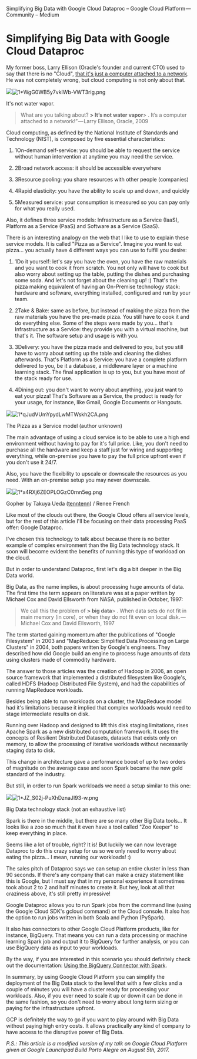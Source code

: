 Simplifying Big Data with Google Cloud Dataproc – Google Cloud Platform — Community – Medium

# Simplifying Big Data with Google Cloud Dataproc

My former boss, Larry Ellison (Oracle's founder and current CTO) used to say that there is no "Cloud", [that it's just a computer attached to a network](https://www.youtube.com/watch?v=UOEFXaWHppE). He was not completely wrong, but cloud computing is not only about that.

![](../_resources/6a0d92c26ba1073c320ba234b33667c7.png)![1*WgG0WB5y7vkIWb-VWT3rig.png](../_resources/42a735c860e8c1785980cffacb8ad485.png)

It's not water vapor.

> What are you talking about? **> It’s not water vapor**> . It’s a computer attached to a network!” — Larry Ellison, Oracle, 2009

Cloud computing, as defined by the National Institute of Standards and Technology (NIST), is composed by five essential characteristics:

1. 1On-demand self-service: you should be able to request the service without human intervention at anytime you may need the service.

2. 2Broad network access: it should be accessible everywhere
3. 3Resource pooling: you share resources with other people (companies)
4. 4Rapid elasticity: you have the ability to scale up and down, and quickly

5. 5Measured service: your consumption is measured so you can pay only for what you really used.

Also, it defines three service models: Infrastructure as a Service (IaaS), Platform as a Service (PaaS) and Software as a Service (SaaS).

There is an interesting analogy on the web that I like to use to explain these service models. It is called "Pizza as a Service". Imagine you want to eat pizza… you actually have 4 different ways you can use to fulfill you desire:

1. 1Do it yourself: let's say you have the oven, you have the raw materials and you want to cook it from scratch. You not only will have to cook but also worry about setting up the table, putting the dishes and purchasing some soda. And let's not forget about the cleaning up! :) That's the pizza making equivalent of having an On-Premise technology stack: hardware and software, everything installed, configured and run by your team.

2. 2Take & Bake: same as before, but instead of making the pizza from the raw materials you have the pre-made pizza. You still have to cook it and do everything else. Some of the steps were made by you… that's Infrastructure as a Service: they provide you with a virtual machine, but that's it. The software setup and usage is with you.

3. 3Delivery: you have the pizza made and delivered to you, but you still have to worry about setting up the table and cleaning the dishes afterwards. That's Platform as a Service: you have a complete platform delivered to you, be it a database, a middleware layer or a machine learning stack. The final application is up to you, but you have most of the stack ready for use.

4. 4Dining out: you don't want to worry about anything, you just want to eat your pizza! That's Software as a Service, the product is ready for your usage, for instance, like Gmail, Google Documents or Hangouts.

![](../_resources/c242a317903a46d9a0bcb5e76fc05a19.png)![1*qJudVUmYpydLwMTWskh2CA.png](../_resources/55e5218f82311328e812bd852033ba50.png)

The Pizza as a Service model (author unknown)

The main advantage of using a cloud service is to be able to use a high end environment without having to pay for it's full price. Like, you don't need to purchase all the hardware and keep a staff just for wiring and supporting everything, while on-premise you have to pay the full price upfront even if you don't use it 24/7.

Also, you have the flexibility to upscale or downscale the resources as you need. With an on-premise setup you may never downscale.

![](../_resources/b6ea50a9c0d9c58fad3542152a0cc95e.png)![1*x4RXj6ZEOPLOGzC0rnn5eg.png](../_resources/cb73015d6f0abfa7fb53fbe3b896c8ea.png)

Gopher by Takuya Ueda ([tenntenn](http://twitter.com/tenntenn)) / Renee French

Like most of the clouds out there, the Google Cloud offers all service levels, but for the rest of this article I'll be focusing on their data processing PaaS offer: Google Dataproc.

I've chosen this technology to talk about because there is no better example of complex environment than the Big Data technology stack. It soon will become evident the benefits of running this type of workload on the cloud.

But in order to understand Dataproc, first let's dig a bit deeper in the Big Data world.

Big Data, as the name implies, is about processing huge amounts of data. The first time the term appears on literature was at a paper written by Michael Cox and David Ellsworth from NASA, published in October, 1997:

> We call this the problem of **> big data**> . When data sets do not fit in main memory (in core), or when they do not fit even on local disk. — Michael Cox and David Ellsworth, 1997

The term started gaining momentum after the publications of "Google Filesystem" in 2003 and "MapReduce: Simplified Data Processing on Large Clusters" in 2004, both papers written by Google's engineers. They described how did Google build an engine to process huge amounts of data using clusters made of commodity hardware.

The answer to those articles was the creation of Hadoop in 2006, an open source framework that implemented a distributed filesystem like Google's, called HDFS (Hadoop Distributed File System), and had the capabilities of running MapReduce workloads.

Besides being able to run workloads on a cluster, the MapReduce model had it's limitations because it implied that complex workloads would need to stage intermediate results on disk.

Running over Hadoop and designed to lift this disk staging limitations, rises Apache Spark as a new distributed computation framework. It uses the concepts of Resilient Distributed Datasets, datasets that exists only on memory, to allow the processing of iterative workloads without necessarily staging data to disk.

This change in architecture gave a performance boost of up to two orders of magnitude on the average case and soon Spark became the new gold standard of the industry.

But still, in order to run Spark workloads we need a setup similar to this one:

![](../_resources/eb46a55f5125f3ce2f6f39dba4464a22.png)![1*JZ_S02j-PuXhDznaJI93-w.png](../_resources/a57769be85a3e2856f1ddb12d0c1feef.png)

Big Data technology stack (not an exhaustive list)

Spark is there in the middle, but there are so many other Big Data tools... It looks like a zoo so much that it even have a tool called "Zoo Keeper" to keep everything in place.

Seems like a lot of trouble, right? It is! But luckily we can now leverage Dataproc to do this crazy setup for us so we only need to worry about eating the pizza… I mean, running our workloads! :)

The sales pitch of Dataproc says we can setup an entire cluster in less than 90 seconds. If there's any company that can make a crazy statement like this is Google, but I must say that in my personal experience it sometimes took about 2 to 2 and half minutes to create it. But hey, look at all that craziness above, it's still pretty impressive!

Google Dataproc allows you to run Spark jobs from the command line (using the Google Cloud SDK's gcloud command) or the Cloud console. It also has the option to run jobs written in both Scala and Python (PySpark).

It also has connectors to other Google Cloud Platform products, like for instance, BigQuery. That means you can run a data processing or machine learning Spark job and output it to BigQuery for further analysis, or you can use BigQuery data as input to your workloads.

By the way, if you are interested in this scenario you should definitely check out the documentation: [Using the BigQuery Connector with Spark](https://cloud.google.com/dataproc/docs/tutorials/bigquery-connector-spark-example).

In summary, by using Google Cloud Platform you can simplify the deployment of the Big Data stack to the level that with a few clicks and a couple of minutes you will have a cluster ready for processing your workloads. Also, if you ever need to scale it up or down it can be done in the same fashion, so you don't need to worry about long term sizing or paying for the infrastructure upfront.

GCP is definitely the way to go if you want to play around with Big Data without paying high entry costs. It allows practically any kind of company to have access to the disruptive power of Big Data.

*P.S.: This article is a modified version of my talk on Google Cloud Platform given at Google Launchpad Build Porto Alegre on August 5th, 2017.*